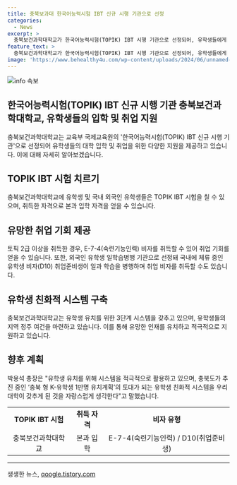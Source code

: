 ```yaml
---
title: 충북보과대 한국어능력시험 IBT 신규 시행 기관으로 선정
categories:
  - News
excerpt: >
  충북보건과학대학교가 한국어능력시험(TOPIK) IBT 시행 기관으로 선정되어, 유학생들에게 취업 비자 및 대학 입학 자격을 제공하게 됐다. 이로써 충북보건과학대는 유학생을 위한 친화적 시스템을 구축하며, 충북 형 K유학생 1만명 유치계획의 핵심이 될 것으로 기대된다. 이에 대한 대학 총장의 포부가 담긴 소식이다.
feature_text: >
  충북보건과학대학교가 한국어능력시험(TOPIK) IBT 시행 기관으로 선정되어, 유학생들에게 취업 비자 및 대학 입학 자격을 제공하게 됐다. 이로써 충북보건과학대는 유학생을 위한 친화적 시스템을 구축하며, 충북 형 K유학생 1만명 유치계획의 핵심이 될 것으로 기대된다. 이에 대한 대학 총장의 포부가 담긴 소식이다.
image: 'https://www.behealthy4u.com/wp-content/uploads/2024/06/unnamed-file.png'
---
```


<p><img src="https://www.behealthy4u.com/wp-content/uploads/2024/06/unnamed-file.png" alt="info 속보" /></p>

<h2 data-ke-size="size26">한국어능력시험(TOPIK) IBT 신규 시행 기관 충북보건과학대학교, 유학생들의 입학 및 취업 지원</h2>

<p data-ke-size="size16">충북보건과학대학교는 교육부 국제교육원의 '한국어능력시험(TOPIK) IBT 신규 시행 기관'으로 선정되어 유학생들의 대학 입학 및 취업을 위한 다양한 지원을 제공하고 있습니다. 이에 대해 자세히 알아보겠습니다.</p>

<h2 data-ke-size="size24">TOPIK IBT 시험 치르기</h2>

<p data-ke-size="size16">충북보건과학대학교에 유학생 및 국내 외국인 유학생들은 TOPIK IBT 시험을 칠 수 있으며, 취득한 자격으로 본과 입학 자격을 얻을 수 있습니다.</p>

<h2 data-ke-size="size24">유망한 취업 기회 제공</h2>

<p data-ke-size="size16">토픽 2급 이상을 취득한 경우, E-7-4(숙련기능인력) 비자를 취득할 수 있어 취업 기회를 얻을 수 있습니다. 또한, 외국인 유학생 일학습병행 기관으로 선정돼 국내에 체류 중인 유학생 비자(D10) 취업준비생이 일과 학습을 병행하며 취업 비자를 취득할 수도 있습니다.</p>

<h2 data-ke-size="size24">유학생 친화적 시스템 구축</h2>

<p data-ke-size="size16">충북보건과학대학교는 유학생 유치를 위한 3단계 시스템을 갖추고 있으며, 유학생들의 지역 정주 여건을 마련하고 있습니다. 이를 통해 유망한 인재를 유치하고 적극적으로 지원하고 있습니다.</p>

<h2 data-ke-size="size24">향후 계획</h2>

<p data-ke-size="size16">박용석 총장은 "유학생 유치를 위해 시스템을 적극적으로 활용하고 있으며, 충북도가 추진 중인 ‘충북 형 K-유학생 1만명 유치계획’의 토대가 되는 유학생 친화적 시스템을 우리 대학이 갖추게 된 것을 자랑스럽게 생각한다"고 말했습니다.</p>

<table>
    <tbody>
        <tr>
            <td style="text-align: center; height: 17px;"><b>TOPIK IBT 시험</b></td>
            <td style="text-align: center; height: 17px;"><b>취득 자격</b></td>
            <td style="text-align: center; height: 17px;"><b>비자 유형</b></td>
        </tr>
        <tr>
            <td style="text-align: center; height: 17px;">충북보건과학대학교</td>
            <td style="text-align: center; height: 17px;">본과 입학</td>
            <td style="text-align: center; height: 17px;">E-7-4(숙련기능인력) / D10(취업준비생)</td>
        </tr>
    </tbody>
</table>

<p><hr></p>
생생한 뉴스, <a href="https://qoogle.tistory.com" rel="dofollow">qoogle.tistory.com</a>


